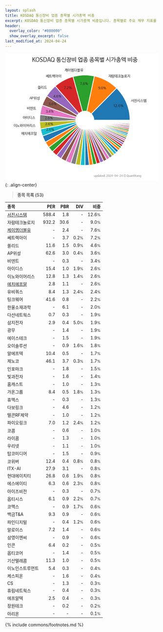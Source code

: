 ```yaml
---
layout: splash
title: KOSDAQ 통신장비 업종 종목별 시가총액 비중
excerpt: KOSDAQ 통신장비 업종 종목별 시가총액 비중입니다. 종목별로 주요 재무 지표를 함께 표시합니다.
header:
  overlay_color: "#800000"
  show_overlay_excerpt: false
last_modified_at: 2024-04-24
---
```



![KOSDAQ 통신장비 업종 종목별 시가총액 비중](/stats/sector/images/kosdaq_업종_통신장비_종목.png){: .align-center}


> **종목 목록 (53)**<a id="list"></a>

| **종목** | **PER** | **PBR** | **DIV** | **비중** |
| :------- | ------: | ------: | ------: | -------: |
| [서진시스템](/178320/) | 588.4 | 1.8 | - | 12.6<small>%</small> |
| 자람테크놀로지 | 932.2 | 30.6 | - | 9.0<small>%</small> |
| [케이엠더블유](/032500/) | - | 2.4 | - | 7.6<small>%</small> |
| 쎄트렉아이 | - | 3.7 | 0.2<small>%</small> | 7.2<small>%</small> |
| 쏠리드 | 11.6 | 1.5 | 0.9<small>%</small> | 4.6<small>%</small> |
| AP위성 | 62.6 | 3.0 | 0.4<small>%</small> | 3.6<small>%</small> |
| 비덴트 | - | 0.3 | - | 3.4<small>%</small> |
| 아이디스 | 15.4 | 1.0 | 1.9<small>%</small> | 2.6<small>%</small> |
| 이노와이어리스 | 12.8 | 1.3 | 1.4<small>%</small> | 2.6<small>%</small> |
| [에치에프알](/230240/) | 2.8 | 1.1 | - | 2.6<small>%</small> |
| 유비쿼스 | 8.4 | 1.3 | 2.4<small>%</small> | 2.4<small>%</small> |
| 팅크웨어 | 41.6 | 0.8 | - | 2.2<small>%</small> |
| 한울소재과학 | - | 6.1 | - | 2.0<small>%</small> |
| 다산네트웍스 | 0.7 | 0.3 | - | 1.9<small>%</small> |
| 삼지전자 | 2.9 | 0.4 | 5.0<small>%</small> | 1.9<small>%</small> |
| 광무 | - | 1.4 | - | 1.9<small>%</small> |
| 에이스테크 | - | 1.5 | - | 1.9<small>%</small> |
| 오이솔루션 | - | 0.9 | 1.6<small>%</small> | 1.8<small>%</small> |
| 알에프텍 | 10.4 | 0.5 | - | 1.7<small>%</small> |
| 제노코 | 46.1 | 3.7 | 0.3<small>%</small> | 1.7<small>%</small> |
| 인포마크 | - | 1.8 | - | 1.5<small>%</small> |
| 빛과전자 | - | 1.6 | - | 1.4<small>%</small> |
| 홈캐스트 | - | 1.0 | - | 1.3<small>%</small> |
| 가온그룹 | 8.4 | 0.5 | 1.8<small>%</small> | 1.3<small>%</small> |
| 휴맥스 | - | 0.3 | - | 1.3<small>%</small> |
| 다보링크 | - | 4.6 | - | 1.2<small>%</small> |
| 텔콘RF제약 | - | 1.0 | - | 1.2<small>%</small> |
| 파이오링크 | 7.0 | 1.2 | 2.4<small>%</small> | 1.2<small>%</small> |
| 코콤 | - | 0.6 | - | 1.0<small>%</small> |
| 라이콤 | - | 1.3 | - | 1.0<small>%</small> |
| 우리넷 | - | 1.1 | - | 1.0<small>%</small> |
| 탑코미디어 | - | 1.5 | - | 0.9<small>%</small> |
| 코위버 | 12.4 | 0.4 | 0.8<small>%</small> | 0.8<small>%</small> |
| ITX-AI | 27.9 | 3.1 | - | 0.8<small>%</small> |
| 현대에이치티 | 26.8 | 0.6 | 1.9<small>%</small> | 0.8<small>%</small> |
| 에스에이티 | 6.3 | 0.6 | 2.3<small>%</small> | 0.8<small>%</small> |
| 아이즈비전 | - | 0.3 | - | 0.7<small>%</small> |
| 옵티시스 | 6.1 | 0.9 | 2.2<small>%</small> | 0.7<small>%</small> |
| 코맥스 | - | 0.9 | 1.7<small>%</small> | 0.6<small>%</small> |
| 백금T&A | 9.3 | 0.9 | - | 0.6<small>%</small> |
| 파인디지털 | - | 0.4 | 1.2<small>%</small> | 0.6<small>%</small> |
| 알로이스 | 7.2 | 1.4 | - | 0.6<small>%</small> |
| 삼영이엔씨 | - | 0.9 | - | 0.6<small>%</small> |
| 인콘 | 6.4 | 0.2 | - | 0.5<small>%</small> |
| 옵티코어 | - | 1.4 | - | 0.5<small>%</small> |
| 기산텔레콤 | 11.3 | 1.0 | - | 0.5<small>%</small> |
| 이노인스트루먼트 | 5.4 | 0.3 | - | 0.4<small>%</small> |
| 케스피온 | - | 1.6 | - | 0.4<small>%</small> |
| CS | - | 1.3 | - | 0.3<small>%</small> |
| 휴림네트웍스 | - | 0.4 | - | 0.3<small>%</small> |
| 에프알텍 | 2.5 | 0.4 | - | 0.3<small>%</small> |
| 장원테크 | - | 0.2 | - | 0.2<small>%</small> |
| 아리온 | - | - | - | 0.1<small>%</small> |

{% include commons/footnotes.md %}